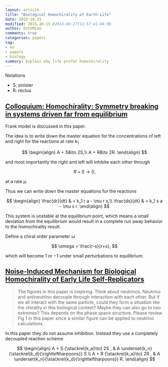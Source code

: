 ```yaml
---
layout: article
title: "Biological Homochirality of Earth Life"
date: 2015-10-15
modified: 2015-10-15 #2014-08-27T11:57:41-04:00
author: OctoMiao
comments: true
categories: papers
tag:
- en
- papers
- biology
summary: Explain why life prefer homochirality
---
```


Notations

* S: sinister
* R: rectus





## [Colloquium: Homochirality: Symmetry breaking in systems driven far from equilibrium](http://journals.aps.org/rmp/abstract/10.1103/RevModPhys.85.603)




Frank model is discussed in this paper.

The idea is to write down the master equation for the concentrations of left and right for the reactions at rate $k_1$

$$
\begin{align}
A + S&\to 2S,\\
A + R&\to 2R.
\end{align}
$$

and most importantly the right and left will inhibite each other through

$$
R+S \to 0,
$$

at a rate $\mu$.

Thus we can write down the master equations for the reactions

$$
\begin{align}
\frac{dr}{dt} & = k_1 r a - \mu r s,\\
\frac{ds}{dt} & = k_1 s a - \mu s r.
\end{align}
$$

This system is unstable at the equilibrium point, which means a small deviation from the equilibrium would result in a complete run away behavior to the homochirality result.

Define a chiral order parameter $\omega$

$$
\omega = \frac{r-s}{r+s},
$$

which will become $1$ or $-1$ under small perturbations to equilibrium.


## [Noise-Induced Mechanism for Biological Homochirality of Early Life Self-Replicators](http://journals.aps.org/prl/abstract/10.1103/PhysRevLett.115.158101)

> The figures in this paper is inspiring. Think about neutrinos. Neutrino and antineutrino decouple through interaction with each other. But if we all interact with the same particle, could they form a situation like the chirality in this biological context? Maybe they can also go to two extremes? This depends on the phase space structure. Please review Fig 1 in this paper since a similar figure can be applied to neutrino calculations.


In this paper they do not assume inhibition. Instead they use a completely decoupled reaction scheme

$$
\begin{align}
A + S {\stackrel{k_a}\to} 2S , & A \underset{k_n}{\stackrel{k_d}{\rightleftharpoons}} S \\
A + R {\stackrel{k_a}\to} 2R , & A \underset{k_n}{\stackrel{k_d}{\rightleftharpoons}} R.
\end{align}
$$
